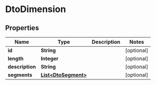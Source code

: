 
# DtoDimension

## Properties
Name | Type | Description | Notes
------------ | ------------- | ------------- | -------------
**id** | **String** |  |  [optional]
**length** | **Integer** |  |  [optional]
**description** | **String** |  |  [optional]
**segments** | [**List&lt;DtoSegment&gt;**](DtoSegment.md) |  |  [optional]




